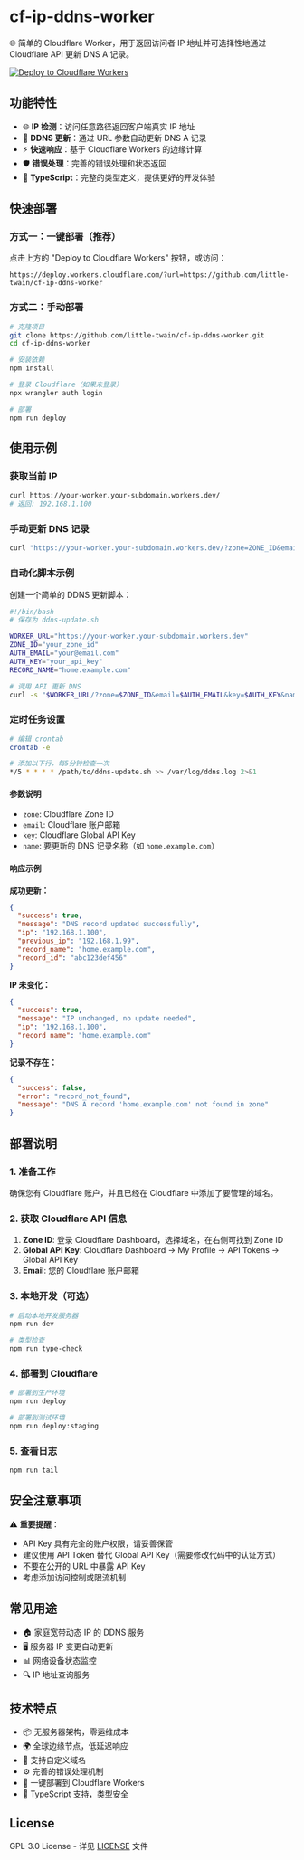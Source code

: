 # cf-ip-ddns-worker

🌐 简单的 Cloudflare Worker，用于返回访问者 IP 地址并可选择性地通过 Cloudflare API 更新 DNS A 记录。

[![Deploy to Cloudflare Workers](https://deploy.workers.cloudflare.com/button)](https://deploy.workers.cloudflare.com/?url=https://github.com/little-twain/cf-ip-ddns-worker)

## 功能特性

- 🌐 **IP 检测**：访问任意路径返回客户端真实 IP 地址
- 🔄 **DDNS 更新**：通过 URL 参数自动更新 DNS A 记录
- ⚡ **快速响应**：基于 Cloudflare Workers 的边缘计算
- 🛡️ **错误处理**：完善的错误处理和状态返回
- 📘 **TypeScript**：完整的类型定义，提供更好的开发体验

## 快速部署

### 方式一：一键部署（推荐）

点击上方的 "Deploy to Cloudflare Workers" 按钮，或访问：

```url
https://deploy.workers.cloudflare.com/?url=https://github.com/little-twain/cf-ip-ddns-worker
```

### 方式二：手动部署

```bash
# 克隆项目
git clone https://github.com/little-twain/cf-ip-ddns-worker.git
cd cf-ip-ddns-worker

# 安装依赖
npm install

# 登录 Cloudflare（如果未登录）
npx wrangler auth login

# 部署
npm run deploy
```

## 使用示例

### 获取当前 IP

```bash
curl https://your-worker.your-subdomain.workers.dev/
# 返回: 192.168.1.100
```

### 手动更新 DNS 记录

```bash
curl "https://your-worker.your-subdomain.workers.dev/?zone=ZONE_ID&email=YOUR_EMAIL&key=YOUR_API_KEY&name=subdomain.example.com"
```

### 自动化脚本示例

创建一个简单的 DDNS 更新脚本：

```bash
#!/bin/bash
# 保存为 ddns-update.sh

WORKER_URL="https://your-worker.your-subdomain.workers.dev"
ZONE_ID="your_zone_id"
AUTH_EMAIL="your@email.com"
AUTH_KEY="your_api_key"
RECORD_NAME="home.example.com"

# 调用 API 更新 DNS
curl -s "$WORKER_URL/?zone=$ZONE_ID&email=$AUTH_EMAIL&key=$AUTH_KEY&name=$RECORD_NAME"
```

### 定时任务设置

```bash
# 编辑 crontab
crontab -e

# 添加以下行，每5分钟检查一次
*/5 * * * * /path/to/ddns-update.sh >> /var/log/ddns.log 2>&1
```

#### 参数说明

- `zone`: Cloudflare Zone ID
- `email`: Cloudflare 账户邮箱
- `key`: Cloudflare Global API Key
- `name`: 要更新的 DNS 记录名称（如 `home.example.com`）

#### 响应示例

**成功更新：**

```json
{
  "success": true,
  "message": "DNS record updated successfully",
  "ip": "192.168.1.100",
  "previous_ip": "192.168.1.99",
  "record_name": "home.example.com",
  "record_id": "abc123def456"
}
```

**IP 未变化：**

```json
{
  "success": true,
  "message": "IP unchanged, no update needed",
  "ip": "192.168.1.100",
  "record_name": "home.example.com"
}
```

**记录不存在：**

```json
{
  "success": false,
  "error": "record_not_found",
  "message": "DNS A record 'home.example.com' not found in zone"
}
```

## 部署说明

### 1. 准备工作

确保您有 Cloudflare 账户，并且已经在 Cloudflare 中添加了要管理的域名。

### 2. 获取 Cloudflare API 信息

1. **Zone ID**: 登录 Cloudflare Dashboard，选择域名，在右侧可找到 Zone ID
2. **Global API Key**: Cloudflare Dashboard → My Profile → API Tokens → Global API Key
3. **Email**: 您的 Cloudflare 账户邮箱

### 3. 本地开发（可选）

```bash
# 启动本地开发服务器
npm run dev

# 类型检查
npm run type-check
```

### 4. 部署到 Cloudflare

```bash
# 部署到生产环境
npm run deploy

# 部署到测试环境
npm run deploy:staging
```

### 5. 查看日志

```bash
npm run tail
```

## 安全注意事项

⚠️ **重要提醒**：

- API Key 具有完全的账户权限，请妥善保管
- 建议使用 API Token 替代 Global API Key（需要修改代码中的认证方式）
- 不要在公开的 URL 中暴露 API Key
- 考虑添加访问控制或限流机制

## 常见用途

- 🏠 家庭宽带动态 IP 的 DDNS 服务
- 🖥️ 服务器 IP 变更自动更新
- 📊 网络设备状态监控
- 🔍 IP 地址查询服务

## 技术特点

- 📦 无服务器架构，零运维成本
- 🌍 全球边缘节点，低延迟响应
- 🔗 支持自定义域名
- ⚙️ 完善的错误处理机制
- 🚀 一键部署到 Cloudflare Workers
- 📘 TypeScript 支持，类型安全

## License

GPL-3.0 License - 详见 [LICENSE](LICENSE) 文件
